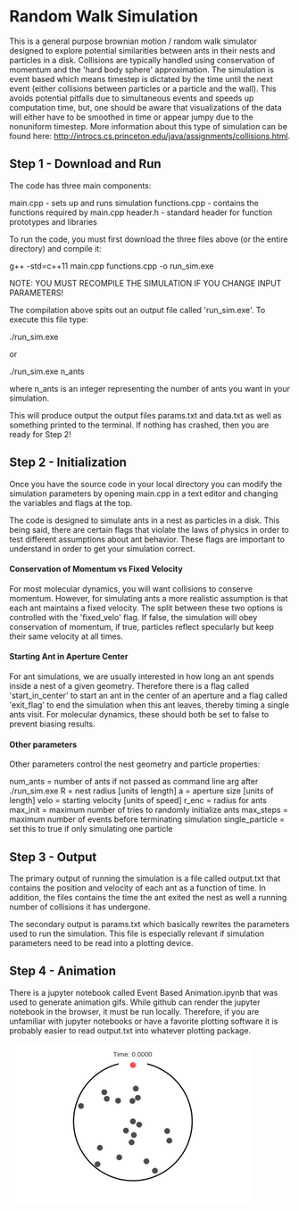 # Random Walk Simulation

This is a general purpose brownian motion / random walk simulator designed to explore potential similarities between ants in their nests and particles in a disk. Collisions are typically handled using conservation of momentum and the 'hard body sphere' approximation. The simulation is event based which means timestep is dictated by the time until the next event (either collisions between particles or a particle and the wall). This avoids potential pitfalls due to simultaneous events and speeds up computation time, but, one should be aware that visualizations of the data will either have to be smoothed in time or appear jumpy due to the nonuniform timestep. More information about this type of simulation can be found here: http://introcs.cs.princeton.edu/java/assignments/collisions.html.

## Step 1 - Download and Run

The code has three main components:

main.cpp - sets up and runs simulation
functions.cpp - contains the functions required by main.cpp
header.h - standard header for function prototypes and libraries

To run the code, you must first download the three files above (or the entire directory) and compile it:

g++ -std=c++11 main.cpp functions.cpp -o run_sim.exe

NOTE: YOU MUST RECOMPILE THE SIMULATION IF YOU CHANGE INPUT PARAMETERS!

The compilation above spits out an output file called 'run_sim.exe'. To execute this file type:

./run_sim.exe

or

./run_sim.exe n_ants

where n_ants is an integer representing the number of ants you want in your simulation.

This will produce output the output files params.txt and data.txt as well as something printed to the terminal. If nothing has crashed, then you are ready for Step 2!

## Step 2 - Initialization

Once you have the source code in your local directory you can modify the simulation parameters by opening main.cpp in a text editor and changing the variables and flags at the top.

The code is designed to simulate ants in a nest as particles in a disk. This being said, there are certain flags that violate the laws of physics in order to test different assumptions about ant behavior. These flags are important to understand in order to get your simulation correct.

#### Conservation of Momentum vs Fixed Velocity
For most molecular dynamics, you will want collisions to conserve momentum. However, for simulating ants a more realistic assumption is that each ant maintains a fixed velocity. The split between these two options is controlled with the 'fixed_velo' flag. If false, the simulation will obey conservation of momentum, if true, particles reflect specularly but keep their same velocity at all times.

#### Starting Ant in Aperture Center
For ant simulations, we are usually interested in how long an ant spends inside a nest of a given geometry. Therefore there is a flag called 'start_in_center' to start an ant in the center of an aperture and a flag called 'exit_flag' to end the simulation when this ant leaves, thereby timing a single ants visit. For molecular dynamics, these should both be set to false to prevent biasing results.

#### Other parameters
Other parameters control the nest geometry and particle properties:

num_ants = number of ants if not passed as command line arg after ./run_sim.exe
R = nest radius [units of length]
a = aperture size [units of length]
velo = starting velocity [units of speed]
r_enc = radius for ants
max_init = maximum number of tries to randomly initialize ants
max_steps = maximum number of events before terminating simulation
single_particle = set this to true if only simulating one particle

## Step 3 - Output

The primary output of running the simulation is a file called output.txt that contains the position and velocity of each ant as a function of time. In addition, the files contains the time the ant exited the nest as well a running number of collisions it has undergone.

The secondary output is params.txt which basically rewrites the parameters used to run the simulation. This file is especially relevant if simulation parameters need to be read into a plotting device.

## Step 4 - Animation
There is a jupyter notebook called Event Based Animation.ipynb that was used to generate animation gifs. While github can render the jupyter notebook in the browser, it must be run locally. Therefore, if you are unfamiliar with jupyter notebooks or have a favorite plotting software it is probably easier to read output.txt into whatever plotting package.

![alt text](https://github.com/jakehanson/Random-Walk-Simulation/blob/new/GIFS/timing_visit_example.gif)
